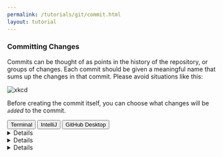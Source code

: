 ```yaml
---
permalink: /tutorials/git/commit.html
layout: tutorial
---
```

### Committing Changes
Commits can be thought of as points in the history of the repository, or groups of changes.
Each commit should be given a meaningful name that sums up the changes in that commit.
Please avoid situations like this:

![xkcd](https://imgs.xkcd.com/comics/git_commit.png)

Before creating the commit itself, you can choose what changes will be _`add`ed_ to the commit.

<div class="tab">
  <button class="tablinks" onclick="switchTo(event, 'cmd-commit')">Terminal</button>
  <button style="" class="tablinks" onclick="switchTo(event, 'ij-commit')">IntelliJ</button>
  <button style="" class="tablinks" onclick="switchTo(event, 'ghd-commit')">GitHub Desktop</button>
</div>

<details id="cmd-commit">

To add files and changes, use `git add`:
```ps
git add file1 file2 file3
```
The `*` wildcard can be used.

To create a commit, use `git commit`:
```ps
git commit -m "message"
```

</details>
<details id="ghd-commit">

Use the checkboxes on the left to select the files to add.
Write the commit message at the bottom, and press `Commit`.
![](img/ghd-commit.png)

</details>
<details id="ij-commit">

Click the green checkmark at the top-right.
Use the checkboxes to select the files to add.
Write the commit message, and press `Commit`.

![](img/ij-commit.png)

</details>

<br/>